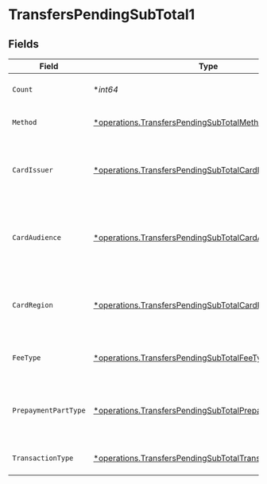 # TransfersPendingSubTotal1


## Fields

| Field                                                                                                                             | Type                                                                                                                              | Required                                                                                                                          | Description                                                                                                                       | Example                                                                                                                           |
| --------------------------------------------------------------------------------------------------------------------------------- | --------------------------------------------------------------------------------------------------------------------------------- | --------------------------------------------------------------------------------------------------------------------------------- | --------------------------------------------------------------------------------------------------------------------------------- | --------------------------------------------------------------------------------------------------------------------------------- |
| `Count`                                                                                                                           | **int64*                                                                                                                          | :heavy_minus_sign:                                                                                                                | Number of transactions of this type                                                                                               | 50                                                                                                                                |
| `Method`                                                                                                                          | [*operations.TransfersPendingSubTotalMethod1](../../models/operations/transferspendingsubtotalmethod1.md)                         | :heavy_minus_sign:                                                                                                                | Payment type of the transactions                                                                                                  | creditcard                                                                                                                        |
| `CardIssuer`                                                                                                                      | [*operations.TransfersPendingSubTotalCardIssuer1](../../models/operations/transferspendingsubtotalcardissuer1.md)                 | :heavy_minus_sign:                                                                                                                | In case of payments transactions with card, the card issuer will be available                                                     | amex                                                                                                                              |
| `CardAudience`                                                                                                                    | [*operations.TransfersPendingSubTotalCardAudience1](../../models/operations/transferspendingsubtotalcardaudience1.md)             | :heavy_minus_sign:                                                                                                                | In case of payments trnsactions with card, the card audience will be available.                                                   | other                                                                                                                             |
| `CardRegion`                                                                                                                      | [*operations.TransfersPendingSubTotalCardRegion1](../../models/operations/transferspendingsubtotalcardregion1.md)                 | :heavy_minus_sign:                                                                                                                | In case of payments transactions with card, the card region will be available.                                                    | domestic                                                                                                                          |
| `FeeType`                                                                                                                         | [*operations.TransfersPendingSubTotalFeeType1](../../models/operations/transferspendingsubtotalfeetype1.md)                       | :heavy_minus_sign:                                                                                                                | Present when the transaction represents a fee.                                                                                    | payment-fee                                                                                                                       |
| `PrepaymentPartType`                                                                                                              | [*operations.TransfersPendingSubTotalPrepaymentPartType1](../../models/operations/transferspendingsubtotalprepaymentparttype1.md) | :heavy_minus_sign:                                                                                                                | Prepayment part: fee itself, reimbursement, discount, VAT or rounding compensation.                                               | fee                                                                                                                               |
| `TransactionType`                                                                                                                 | [*operations.TransfersPendingSubTotalTransactionType1](../../models/operations/transferspendingsubtotaltransactiontype1.md)       | :heavy_minus_sign:                                                                                                                | Represents the transaction type                                                                                                   | payment                                                                                                                           |
